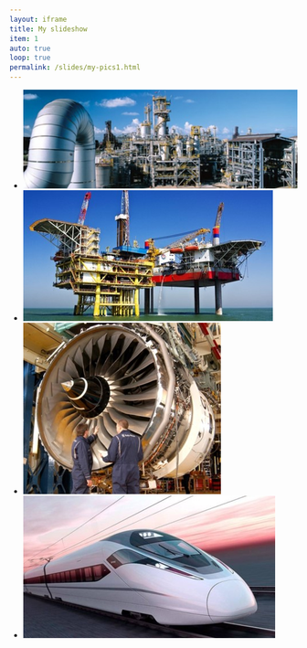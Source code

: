 ```yaml
---
layout: iframe
title: My slideshow
item: 1
auto: true
loop: true
permalink: /slides/my-pics1.html
---
```




* ![A nice pic of mine](my-pics1/home1.jpg)
* ![Another nice pic of mine](my-pics1/home2.jpg)
* ![Another nice pic of mine](my-pics1/home3.jpg)
* ![Another nice pic of mine](my-pics1/home4.jpg)

